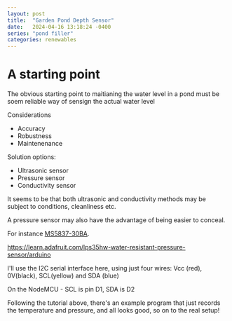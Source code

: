 ```yaml
---
layout: post
title:  "Garden Pond Depth Sensor"
date:   2024-04-16 13:18:24 -0400
series: "pond filler"
categories: renewables
---
```


# A starting point

The obvious starting point to maitianing the water level in a pond must be soem reliable way of sensign the actual water level

Considerations
- Accuracy
- Robustness
- Maintenenance

Solution options:
- Ultrasonic sensor
- Pressure sensor
- Conductivity sensor

It seems to be that both ultrasonic and conductivity methods may be subject to conditions, cleanliness etc.

A pressure sensor may also have the advantage of being easier to conceal.


For instance [MS5837-30BA](https://docs.rs-online.com/c97e/A700000006772506.pdf).

https://learn.adafruit.com/lps35hw-water-resistant-pressure-sensor/arduino

I'll use the I2C serial interface here, using just four wires: Vcc (red), 0V(black), SCL(yellow) and SDA (blue)

On the NodeMCU - SCL is pin D1, SDA is D2

Following the tutorial above, there's an example program that just records the temperature and pressure, and all looks good, so on to the real setup!


